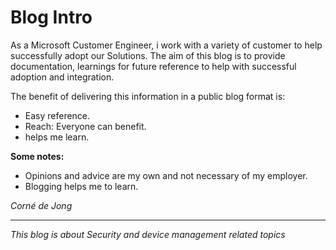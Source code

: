 # Blog Intro

As a Microsoft Customer Engineer, i work with a variety of customer to help successfully adopt our Solutions. 
The aim of this blog is to provide documentation, learnings for future reference to help with successful adoption and integration. 


The benefit of delivering this information in a public blog format is: 
+ Easy reference.
+ Reach: Everyone can benefit.
+ helps me learn.

**Some notes:**
+ Opinions and advice are my own and not necessary of my employer.
+ Blogging helps me to learn. 


_Corné de Jong_

---

_This blog is about Security and device management related topics_



